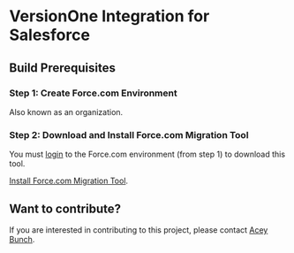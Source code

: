 # VersionOne Integration for Salesforce

## Build Prerequisites

### Step 1: Create Force.com Environment

Also known as an organization.

### Step 2: Download and Install Force.com Migration Tool

You must [login](https://login.salesforce.com/) to the Force.com environment (from step 1) to download this tool.

[Install Force.com Migration Tool](http://wiki.developerforce.com/page/Force.com_Migration_Tool).

## Want to contribute?
If you are interested in contributing to this project, please contact [Acey Bunch](mailto:acey.bunch@versionone.com).

